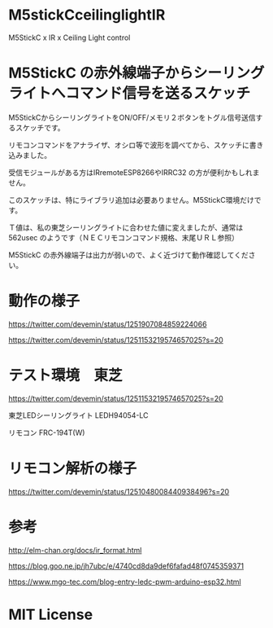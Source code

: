 # M5stickCceilinglightIR

M5StickC x IR x Ceiling Light control



# M5StickC の赤外線端子からシーリングライトへコマンド信号を送るスケッチ

M5StickCからシーリングライトをON/OFF/メモリ２ボタンをトグル信号送信するスケッチです。

リモコンコマンドをアナライザ、オシロ等で波形を調べてから、スケッチに書き込みました。

受信モジュールがある方はIRremoteESP8266やIRRC32 の方が便利かもしれません。

このスケッチは、特にライブラリ追加は必要ありません。M5StickC環境だけです。

Ｔ値は、私の東芝シーリングライトに合わせた値に変えましたが、通常は562usec のようです（ＮＥＣリモコンコマンド規格、末尾ＵＲＬ参照）

M5StickC の赤外線端子は出力が弱いので、よく近づけて動作確認してください。

# 動作の様子

https://twitter.com/devemin/status/1251907084859224066

https://twitter.com/devemin/status/1251153219574657025?s=20


# テスト環境　東芝

https://twitter.com/devemin/status/1251153219574657025?s=20

東芝LEDシーリングライト LEDH94054-LC

リモコン FRC-194T(W)

# リモコン解析の様子

https://twitter.com/devemin/status/1251048008440938496?s=20

# 参考

http://elm-chan.org/docs/ir_format.html

https://blog.goo.ne.jp/jh7ubc/e/4740cd8da9def6fafad48f0745359371

https://www.mgo-tec.com/blog-entry-ledc-pwm-arduino-esp32.html

# MIT License
